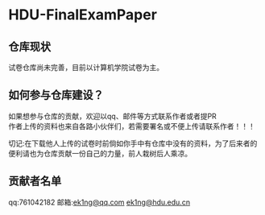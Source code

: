 # HDU-FinalExamPaper
## 仓库现状
试卷仓库尚未完善，目前以计算机学院试卷为主。</br>
## 如何参与仓库建设？
如果想参与仓库的贡献，欢迎以qq、邮件等方式联系作者或者提PR</br>
作者上传的资料也来自各路小伙伴们，若需要署名或不便上传请联系作者！！！</br>

切记:在下载他人上传的试卷时前倘如你手中有仓库中没有的资料，为了后来者的便利请也为仓库贡献一份自己的力量，前人栽树后人乘凉。
## 贡献者名单

qq:761042182
邮箱:ek1ng@qq.com ek1ng@hdu.edu.cn
